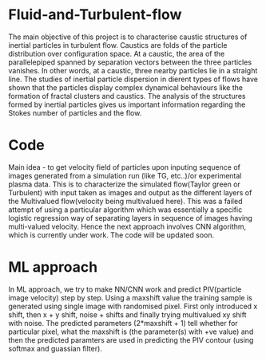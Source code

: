 # Fluid-and-Turbulent-flow
The main objective of this project is to characterise caustic structures of inertial particles in turbulent flow. Caustics are folds of the particle distribution over configuration space. At a caustic, the area of the parallelepiped spanned by separation vectors between the three particles vanishes. In other words, at a caustic, three nearby particles lie in a straight line. The studies of inertial particle dispersion in dierent types of flows have shown that the particles display complex dynamical behaviours like the formation of fractal clusters and caustics. The analysis of the structures formed by inertial particles gives us important information regarding the Stokes number of particles and the flow.
# Code
Main idea - to get velocity field of particles upon inputing sequence of images generated from a simulation run (like TG, etc..)/or experimental plasma data.
This is to characterize the simulated flow(Taylor green or Turbulent) with input taken as images and output as the different layers of the Multivalued flow(velocity being multivalued here). This was a failed attempt of using a particular algorithm which was essentially a specific logistic regression way of separating layers in sequence of images having multi-valued velocity.
Hence the next approach involves CNN algorithm, which is currently under work. The code will be updated soon.
# ML approach
In ML approach, we try to make NN/CNN work and predict PIV(particle image velocity) step by step. Using a maxshift value the training sample is generated using single image with randomised pixel. First only introduced x shift, then x + y shift, noise + shifts and finally trying multivalued xy shift with noise. The predicted parameters (2*maxshift + 1) tell whether for particular pixel, what the maxshift is (the parameter(s) with +ve value) and then the predicted paramters are used in predicting the PIV contour (using softmax and guassian filter).
